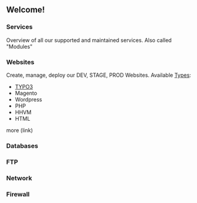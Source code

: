 ## Welcome!

### Services

Overview of all our supported and maintained services. Also called "Modules"


### Websites

Create, manage, deploy our DEV, STAGE, PROD Websites. 
Available [Types](websites/index.md#types):

- [TYPO3](websites/index.md#typo3cms)
- Magento
- Wordpress
- PHP
- HHVM
- HTML

more (link)

### Databases

### FTP

### Network

### Firewall


